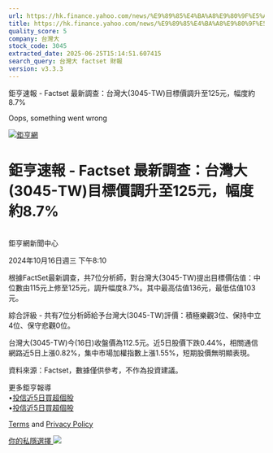 ```yaml
---
url: https://hk.finance.yahoo.com/news/%E9%89%85%E4%BA%A8%E9%80%9F%E5%A0%B1-factset-%E6%9C%80%E6%96%B0%E8%AA%BF%E6%9F%A5-%E5%8F%B0%E7%81%A3%E5%A4%A7-3045-001016945.html
title: https://hk.finance.yahoo.com/news/%E9%89%85%E4%BA%A8%E9%80%9F%E5%A0%B1-factset-%E6%9C%80%E6%96%B0%E8
quality_score: 5
company: 台灣大
stock_code: 3045
extracted_date: 2025-06-25T15:14:51.607415
search_query: 台灣大 factset 財報
version: v3.3.3
---
```


鉅亨速報 - Factset 最新調查：台灣大(3045-TW)目標價調升至125元，幅度約8.7% 


Oops, something went wrong

 

[![鉅亨網](https://s.yimg.com/ny/api/res/1.2/UM5hrThmhlnSiBO4o4qlLg--/YXBwaWQ9aGlnaGxhbmRlcjt3PTE0NjtoPTQ4O2NmPXdlYnA-/https://s.yimg.com/os/creatr-uploaded-images/2020-01/147c7630-36ab-11ea-ae7c-5ee7a0016555)](http://www.cnyes.com/ "鉅亨網")

# 鉅亨速報 - Factset 最新調查：台灣大(3045-TW)目標價調升至125元，幅度約8.7%

![](data:image/gif;base64,R0lGODlhAQABAIAAAAAAAP///ywAAAAAAQABAAACAUwAOw==)

鉅亨網新聞中心

2024年10月16日週三 下午8:10

根據FactSet最新調查，共7位分析師，對台灣大(3045-TW)提出目標價估值：中位數由115元上修至125元，調升幅度8.7%。其中最高估值136元，最低估值103元。

綜合評級 - 共有7位分析師給予台灣大(3045-TW)評價：積極樂觀3位、保持中立4位、保守悲觀0位。

台灣大(3045-TW)今(16日)收盤價為112.5元。近5日股價下跌0.44%，相關通信網路近5日上漲0.82%，集中市場加權指數上漲1.55%，短期股價無明顯表現。

資料來源：Factset，數據僅供參考，不作為投資建議。

更多鉅亨報導  
•[投信近5日買超個股](https://news.cnyes.com/news/id/5732918?utm_source=yahoo&utm_medium=RSS&utm_campaign=relate)  
•[投信近5日買超個股](https://news.cnyes.com/news/id/5734584?utm_source=yahoo&utm_medium=RSS&utm_campaign=relate)

[Terms](https://guce.yahoo.com/terms?locale=zh-Hant-HK)  and [Privacy Policy](https://guce.yahoo.com/privacy-policy?locale=zh-Hant-HK)

[你的私隱選擇 ![](https://s.yimg.com/dv/static/siteApp/img/privacy-choice-control.png)](https://guce.yahoo.com/state-controls?locale=zh-Hant-HK&state=VA)